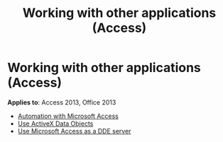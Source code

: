 ﻿---
title: Working with other applications (Access)
TOCTitle: Working with Other Applications
ms:assetid: 39e189d2-1e50-4de7-af8c-591aa5b9e56d
ms:mtpsurl: https://msdn.microsoft.com/library/Dn124391(v=office.15)
ms:contentKeyID: 52072025
ms.date: 10/16/2018
mtps_version: v=office.15
---

# Working with other applications (Access)

**Applies to**: Access 2013, Office 2013

- [Automation with Microsoft Access](automation-with-microsoft-access.md)
- [Use ActiveX Data Objects](using-activex-data-objects.md)
- [Use Microsoft Access as a DDE server](use-microsoft-access-as-a-dde-server.md)



